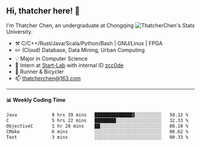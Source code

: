 ## Hi, thatcher here! :wave:

<img align="right" src="https://github-readme-stats.vercel.app/api?username=thatcherchen&title_color=333&text_color=777" alt="ThatcherChen's Stats" >

I'm Thatcher Chen, an undergraduate at Chongqing University.

- :hammer_and_pick:  C/C++/Rust/Java/Scala/Python/Bash | GNU/Linux | FPGA
- :pencil2:  (Cloud) Database, Data Mining, Urban Computing
- :bulb:   Major in Computer Science
- :telescope:  Intern at [Start-Lab](https://github.com/Spatio-Temporal-Lab) with internal ID [zcc0de](https://github.com/zcc0de)
- :seedling:  Runner & Bicycler
- :mailbox: thatcherchen@163.com

---

#### :bar_chart: Weekly Coding Time

<!--START_SECTION:waka-->

```txt
Java             9 hrs 39 mins   ██████████████▓░░░░░░░░░░   58.12 %
C                5 hrs 22 mins   ████████░░░░░░░░░░░░░░░░░   32.33 %
ObjectiveC       1 hr 20 mins    ██░░░░░░░░░░░░░░░░░░░░░░░   08.10 %
CMake            6 mins          ░░░░░░░░░░░░░░░░░░░░░░░░░   00.62 %
Text             3 mins          ░░░░░░░░░░░░░░░░░░░░░░░░░   00.33 %
```

<!--END_SECTION:waka-->
